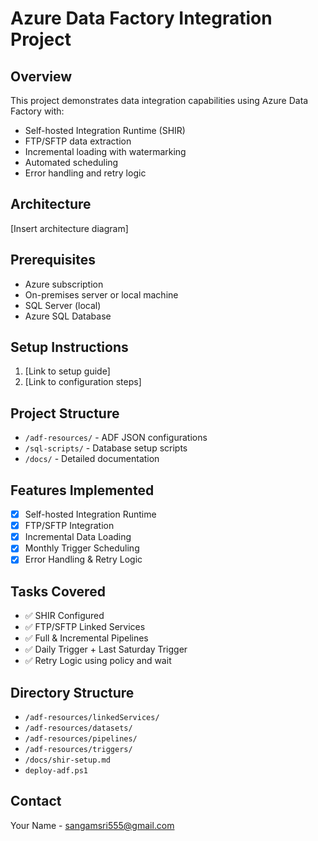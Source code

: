 # Azure Data Factory Integration Project

## Overview
This project demonstrates data integration capabilities using Azure Data Factory with:
- Self-hosted Integration Runtime (SHIR)
- FTP/SFTP data extraction
- Incremental loading with watermarking
- Automated scheduling
- Error handling and retry logic

## Architecture
[Insert architecture diagram]

## Prerequisites
- Azure subscription
- On-premises server or local machine
- SQL Server (local)
- Azure SQL Database

## Setup Instructions
1. [Link to setup guide]
2. [Link to configuration steps]

## Project Structure
- `/adf-resources/` - ADF JSON configurations
- `/sql-scripts/` - Database setup scripts
- `/docs/` - Detailed documentation

## Features Implemented
- [x] Self-hosted Integration Runtime
- [x] FTP/SFTP Integration
- [x] Incremental Data Loading
- [x] Monthly Trigger Scheduling
- [x] Error Handling & Retry Logic

## Tasks Covered

- ✅ SHIR Configured
- ✅ FTP/SFTP Linked Services
- ✅ Full & Incremental Pipelines
- ✅ Daily Trigger + Last Saturday Trigger
- ✅ Retry Logic using policy and wait

## Directory Structure

- `/adf-resources/linkedServices/`
- `/adf-resources/datasets/`
- `/adf-resources/pipelines/`
- `/adf-resources/triggers/`
- `/docs/shir-setup.md`
- `deploy-adf.ps1`

## Contact
Your Name - sangamsri555@gmail.com
